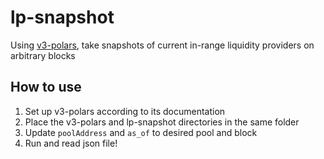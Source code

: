 # lp-snapshot

Using [v3-polars](https://github.com/Uniswap/v3-polars), take snapshots of current in-range liquidity providers on arbitrary blocks

## How to use
1. Set up v3-polars according to its documentation
2. Place the v3-polars and lp-snapshot directories in the same folder
3. Update `poolAddress` and `as_of` to desired pool and block
4. Run and read json file!
